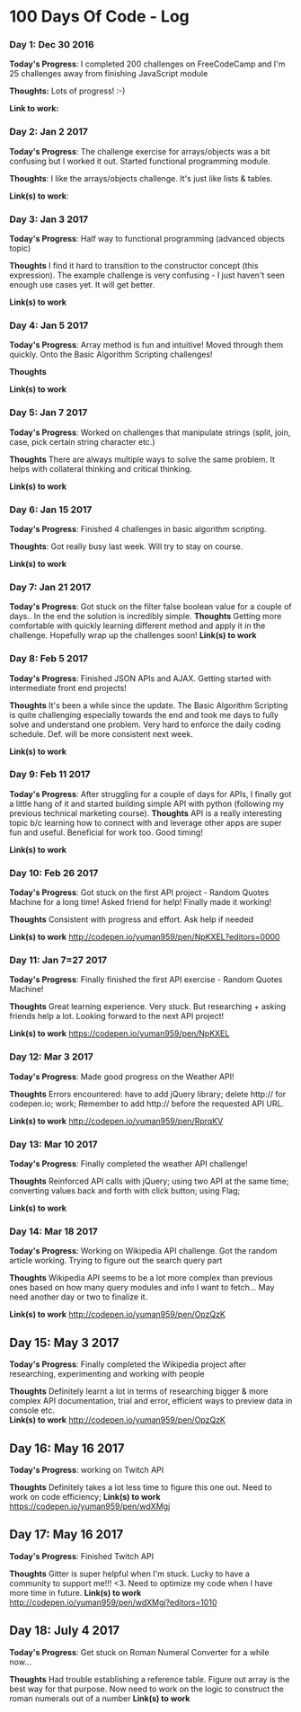 # 100 Days Of Code - Log

### Day 1: Dec 30 2016

**Today's Progress**: I completed 200 challenges on FreeCodeCamp and I'm 25 challenges away from finishing JavaScript module

**Thoughts:** Lots of progress! :-)

**Link to work:**

### Day 2: Jan 2 2017

**Today's Progress**: The challenge exercise for arrays/objects was a bit confusing but I worked it out. Started functional programming module.

**Thoughts**: I like the arrays/objects challenge. It's just like lists & tables.

**Link(s) to work**:


### Day 3: Jan 3 2017

**Today's Progress**: Half way to functional programming (advanced objects topic)

**Thoughts** I find it hard to transition to the constructor concept (this expression). The example challenge is very confusing - I just haven't seen enough use cases yet. It will get better.

**Link(s) to work**

### Day 4: Jan 5 2017

**Today's Progress**: Array method is fun and intuitive! Moved through them quickly. Onto the Basic Algorithm Scripting challenges!

**Thoughts**

**Link(s) to work**

### Day 5: Jan 7 2017

**Today's Progress**: Worked on challenges that manipulate strings (split, join, case, pick certain string character etc.)

**Thoughts** There are always multiple ways to solve the same problem. It helps with collateral thinking and critical thinking.

**Link(s) to work**

### Day 6: Jan 15 2017

**Today's Progress**: Finished 4 challenges in basic algorithm scripting.

**Thoughts**: Got really busy last week. Will try to stay on course.

**Link(s) to work**

### Day 7: Jan 21 2017

**Today's Progress**: Got stuck on the filter false boolean value for a couple of days.. In the end the solution is incredibly simple.
**Thoughts**
Getting more comfortable with quickly learning different method and apply it in the challenge. Hopefully wrap up the challenges soon!
**Link(s) to work**

### Day 8: Feb 5 2017

**Today's Progress**: Finished JSON APIs and AJAX. Getting started with intermediate front end projects!

**Thoughts** It's been a while since the update. The Basic Algorithm Scripting is quite challenging especially towards the end and took me days to fully solve and understand one problem. Very hard to enforce the daily coding schedule. Def. will be more consistent next week.

**Link(s) to work**

### Day 9: Feb 11 2017

**Today's Progress**: After struggling for a couple of days for APIs, I finally got a little hang of it and started building simple API with python (following my previous technical marketing course).
**Thoughts**  API is a really interesting topic b/c learning how to connect with and leverage other apps are super fun and useful. Beneficial for work too. Good timing!

**Link(s) to work**

### Day 10: Feb 26 2017

**Today's Progress**: Got stuck on the first API project - Random Quotes Machine for a long time! Asked friend for help! Finally made it working!

**Thoughts**  Consistent with progress and effort. Ask help if needed

**Link(s) to work** http://codepen.io/yuman959/pen/NpKXEL?editors=0000

### Day 11: Jan 7=27 2017

**Today's Progress**: Finally finished the first API exercise - Random Quotes Machine!

**Thoughts**  Great learning experience. Very stuck. But researching + asking friends help a lot. Looking forward to the next API project!

**Link(s) to work** https://codepen.io/yuman959/pen/NpKXEL

### Day 12: Mar 3 2017

**Today's Progress**: Made good progress on the Weather API!

**Thoughts**  Errors encountered: have to add jQuery library; delete http:// for codepen.io; work; Remember to add http:// before the requested API URL.

**Link(s) to work** http://codepen.io/yuman959/pen/RprqKV


### Day 13: Mar 10 2017

**Today's Progress**: Finally completed the weather API challenge!

**Thoughts**  Reinforced API calls with jQuery; using two API at the same time; converting values back and forth with click button; using Flag;

**Link(s) to work**
### Day 14: Mar 18 2017

**Today's Progress**: Working on Wikipedia API challenge. Got the random article working. Trying to figure out the search query part

**Thoughts**  Wikipedia API seems to be a lot more complex than previous ones based on how many query modules and info I want to fetch... May need another day or two to finalize it.

**Link(s) to work** http://codepen.io/yuman959/pen/OpzQzK

## Day 15: May 3 2017

**Today's Progress**: Finally completed the Wikipedia project after researching, experimenting and working with people

**Thoughts**  Definitely learnt a lot in terms of researching bigger & more complex API documentation, trial and error, efficient ways to preview data in console etc.  
**Link(s) to work** http://codepen.io/yuman959/pen/OpzQzK


## Day 16: May 16 2017

**Today's Progress**: working on Twitch API

**Thoughts**  Definitely takes a lot less time to figure this one out. Need to work on code efficiency;
**Link(s) to work** https://codepen.io/yuman959/pen/wdXMgj

## Day 17: May 16 2017

**Today's Progress**: Finished Twitch API

**Thoughts**  Gitter is super helpful when I'm stuck. Lucky to have a community to support me!!! <3. Need to optimize my code when I have more time in future.
**Link(s) to work** http://codepen.io/yuman959/pen/wdXMgj?editors=1010

## Day 18: July 4 2017

**Today's Progress**: Get stuck on Roman Numeral Converter for a while now...

**Thoughts**  Had trouble establishing a reference table. Figure out array is the best way for that purpose. Now need to work on the logic to construct the roman numerals out of a number
**Link(s) to work** 

